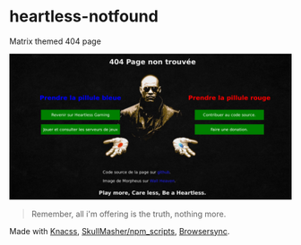 # heartless-notfound
Matrix themed 404 page

![Heartless-notfound screenshot](https://raw.githubusercontent.com/heartless-gaming/heartless-notfound/master/404-heartless.png)

> Remember, all i'm offering is the truth, nothing more.

Made with [Knacss](https://github.com/alsacreations/KNACSS), [SkullMasher/npm_scripts](https://github.com/SkullMasher/npm_scripts), [Browsersync](https://github.com/BrowserSync/browser-sync).
